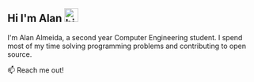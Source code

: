 ## Hi I'm Alan <img src="https://user-images.githubusercontent.com/1303154/88677602-1635ba80-d120-11ea-84d8-d263ba5fc3c0.gif" width="28px" alt="hi">

I'm Alan Almeida, a second year Computer Engineering student. I spend most of my time solving programming problems and contributing to open source.

:mailbox: Reach me out!
